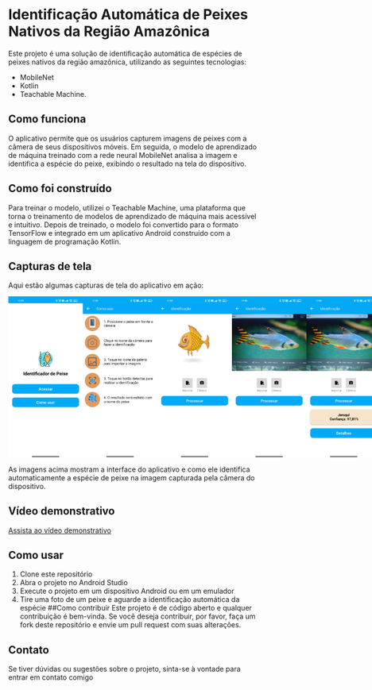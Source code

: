 # **Identificação Automática de Peixes  Nativos da Região Amazônica**

Este projeto é uma solução de identificação automática de espécies de peixes nativos da região amazônica, utilizando as seguintes tecnologias:
- MobileNet
- Kotlin
- Teachable Machine.

## Como funciona
O aplicativo permite que os usuários capturem imagens de peixes com a câmera de seus dispositivos móveis. Em seguida, o modelo de aprendizado de máquina treinado com a rede neural MobileNet analisa a imagem e identifica a espécie do peixe, exibindo o resultado na tela do dispositivo.

## Como foi construído
Para treinar o modelo, utilizei o Teachable Machine, uma plataforma que torna o treinamento de modelos de aprendizado de máquina mais acessível e intuitivo. Depois de treinado, o modelo foi convertido para o formato TensorFlow e integrado em um aplicativo Android construído com a linguagem de programação Kotlin.

## Capturas de tela
Aqui estão algumas capturas de tela do aplicativo em ação:

<div style="display: flex;">
  <img src="tela_inicio.jpg" width="150">
  <img src="tela_como_usar.jpg" width="150">
  <img src="tela_idenficacao.jpg" width="150">
  <img src="tela_identificacao2.jpg" width="150">
  <img src="tela_identificacao3.jpg" width="150">
  <img src="tela_informacoes.jpg" width="150">
  
</div>

As imagens acima mostram a interface do aplicativo e como ele identifica automaticamente a espécie de peixe na imagem capturada pela câmera do dispositivo.

## Vídeo demonstrativo

[Assista ao vídeo demonstrativo](https://youtu.be/ybca5VQUMog)

## Como usar
1. Clone este repositório
2. Abra o projeto no Android Studio
3. Execute o projeto em um dispositivo Android ou em um emulador
4. Tire uma foto de um peixe e aguarde a identificação automática da espécie
##Como contribuir
Este projeto é de código aberto e qualquer contribuição é bem-vinda. Se você deseja contribuir, por favor, faça um fork deste repositório e envie um pull request com suas alterações.

## Contato
Se tiver dúvidas ou sugestões sobre o projeto, sinta-se à vontade para entrar em contato comigo
